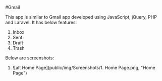 #Gmail

This app is similar to Gmail app developed using JavaScript, jQuery, PHP and Laravel.
It has below features:
1) Inbox
2) Sent
3) Draft
4) Trash

Below are screenshots:

1) ![alt Home Page](public/img/Screenshots/1. Home Page.png, "Home Page")